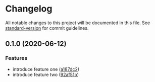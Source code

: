 # Changelog

All notable changes to this project will be documented in this file. See [standard-version](https://github.com/conventional-changelog/standard-version) for commit guidelines.

## 0.1.0 (2020-06-12)


### Features

* introduce feature one ([a187dc2](https://github.com/projek-xyz/version/commit/a187dc27d6992bbecb9c38a8e57716613e480b05))
* introduce feature two ([92af51b](https://github.com/projek-xyz/version/commit/92af51bd303ea75095b41fc6979ab2982a5fa404))
